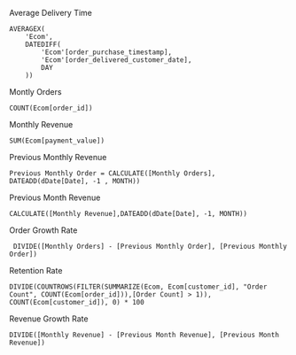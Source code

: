 Average Delivery Time
```dax
AVERAGEX(
    'Ecom',
    DATEDIFF(
        'Ecom'[order_purchase_timestamp],
        'Ecom'[order_delivered_customer_date],
        DAY
    ))
```

Montly Orders 
```dax
COUNT(Ecom[order_id])
```

Monthly Revenue
```dax
SUM(Ecom[payment_value])
```

Previous Monthly Revenue
```dax
Previous Monthly Order = CALCULATE([Monthly Orders], DATEADD(dDate[Date], -1 , MONTH))
```

Previous Month Revenue 
```dax
CALCULATE([Monthly Revenue],DATEADD(dDate[Date], -1, MONTH))
```
Order Growth Rate 
```dax
 DIVIDE([Monthly Orders] - [Previous Monthly Order], [Previous Monthly Order])
```

Retention Rate 
```dax
DIVIDE(COUNTROWS(FILTER(SUMMARIZE(Ecom, Ecom[customer_id], "Order Count", COUNT(Ecom[order_id])),[Order Count] > 1)),
COUNT(Ecom[customer_id]), 0) * 100
```

Revenue Growth Rate 
```dax
DIVIDE([Monthly Revenue] - [Previous Month Revenue], [Previous Month Revenue]) 
```

